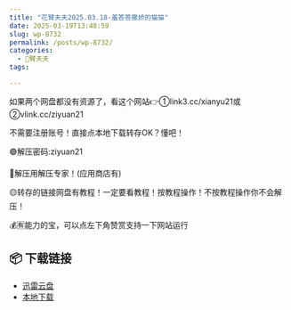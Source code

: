 ```yaml
---
title: "花臂夫夫2025.03.18-羞答答撒娇的猫猫"
date: 2025-03-19T13:48:59
slug: wp-8732
permalink: /posts/wp-8732/
categories:
  - 🌸臂夫夫
tags:

---
```


如果两个网盘都没有资源了，看这个网站👉①link3.cc/xianyu21或②vlink.cc/ziyuan21

不需要注册账号！直接点本地下载转存OK？懂吧！

🟢解压密码:ziyuan21

🔵解压用解压专家！(应用商店有)

🟡转存的链接网盘有教程！一定要看教程！按教程操作！不按教程操作你不会解压！

💰🈶能力的宝，可以点左下角赞赏支持一下网站运行

## 📦 下载链接
- [迅雷云盘](https://blziyuan21.com/pay-download/8732?key=79cb9c6015&down_id=0)
- [本地下载](https://blziyuan21.com/pay-download/8732?key=79cb9c6015&down_id=1)

